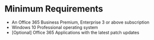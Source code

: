 # Minimum Requirements

- An Office 365 Business Premium, Enterprise 3 or above subscription 
- Windows 10 Professional operating system 
- [Optional] Office 365 Applications with the latest patch updates
